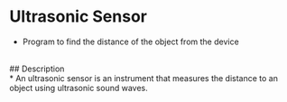 # Ultrasonic Sensor
* Program to find the distance of the object from the device

<br />
## Description
<br />
* An ultrasonic sensor is an instrument that measures the distance to an object using ultrasonic sound waves.
         
